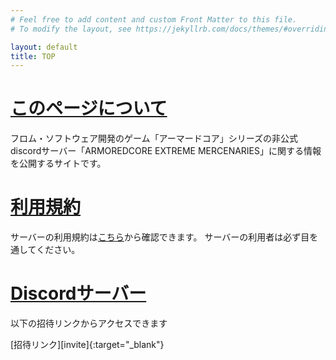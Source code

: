 ```yaml
---
# Feel free to add content and custom Front Matter to this file.
# To modify the layout, see https://jekyllrb.com/docs/themes/#overriding-theme-defaults

layout: default
title: TOP
---
```


# [このページについて](#about)
フロム・ソフトウェア開発のゲーム「アーマードコア」シリーズの非公式discordサーバー「ARMOREDCORE EXTREME MERCENARIES」に関する情報を公開するサイトです。

# [利用規約](#rule)
サーバーの利用規約は[こちら](./rule)から確認できます。
サーバーの利用者は必ず目を通してください。

# [Discordサーバー](#server)
以下の招待リンクからアクセスできます

[招待リンク][invite]{:target="_blank"}
